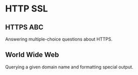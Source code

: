 # HTTP SSL

## HTTPS ABC
Answering multiple-choice questions about HTTPS.

## World Wide Web
Querying a given domain name and formatting special output.
